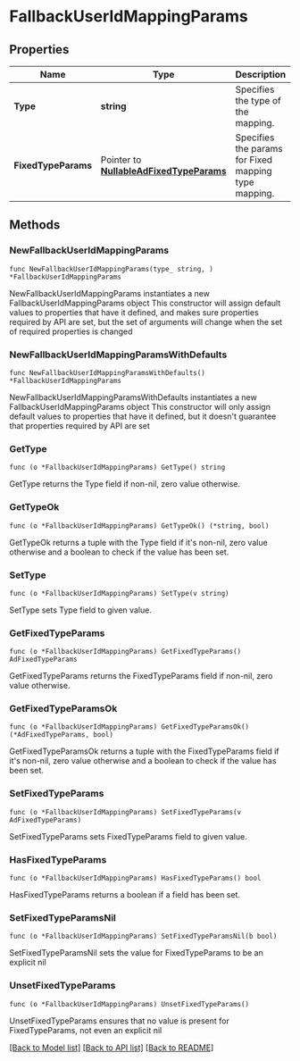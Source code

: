 # FallbackUserIdMappingParams

## Properties

Name | Type | Description | Notes
------------ | ------------- | ------------- | -------------
**Type** | **string** | Specifies the type of the mapping. | 
**FixedTypeParams** | Pointer to [**NullableAdFixedTypeParams**](AdFixedTypeParams.md) | Specifies the params for Fixed mapping type mapping. | [optional] 

## Methods

### NewFallbackUserIdMappingParams

`func NewFallbackUserIdMappingParams(type_ string, ) *FallbackUserIdMappingParams`

NewFallbackUserIdMappingParams instantiates a new FallbackUserIdMappingParams object
This constructor will assign default values to properties that have it defined,
and makes sure properties required by API are set, but the set of arguments
will change when the set of required properties is changed

### NewFallbackUserIdMappingParamsWithDefaults

`func NewFallbackUserIdMappingParamsWithDefaults() *FallbackUserIdMappingParams`

NewFallbackUserIdMappingParamsWithDefaults instantiates a new FallbackUserIdMappingParams object
This constructor will only assign default values to properties that have it defined,
but it doesn't guarantee that properties required by API are set

### GetType

`func (o *FallbackUserIdMappingParams) GetType() string`

GetType returns the Type field if non-nil, zero value otherwise.

### GetTypeOk

`func (o *FallbackUserIdMappingParams) GetTypeOk() (*string, bool)`

GetTypeOk returns a tuple with the Type field if it's non-nil, zero value otherwise
and a boolean to check if the value has been set.

### SetType

`func (o *FallbackUserIdMappingParams) SetType(v string)`

SetType sets Type field to given value.


### GetFixedTypeParams

`func (o *FallbackUserIdMappingParams) GetFixedTypeParams() AdFixedTypeParams`

GetFixedTypeParams returns the FixedTypeParams field if non-nil, zero value otherwise.

### GetFixedTypeParamsOk

`func (o *FallbackUserIdMappingParams) GetFixedTypeParamsOk() (*AdFixedTypeParams, bool)`

GetFixedTypeParamsOk returns a tuple with the FixedTypeParams field if it's non-nil, zero value otherwise
and a boolean to check if the value has been set.

### SetFixedTypeParams

`func (o *FallbackUserIdMappingParams) SetFixedTypeParams(v AdFixedTypeParams)`

SetFixedTypeParams sets FixedTypeParams field to given value.

### HasFixedTypeParams

`func (o *FallbackUserIdMappingParams) HasFixedTypeParams() bool`

HasFixedTypeParams returns a boolean if a field has been set.

### SetFixedTypeParamsNil

`func (o *FallbackUserIdMappingParams) SetFixedTypeParamsNil(b bool)`

 SetFixedTypeParamsNil sets the value for FixedTypeParams to be an explicit nil

### UnsetFixedTypeParams
`func (o *FallbackUserIdMappingParams) UnsetFixedTypeParams()`

UnsetFixedTypeParams ensures that no value is present for FixedTypeParams, not even an explicit nil

[[Back to Model list]](../README.md#documentation-for-models) [[Back to API list]](../README.md#documentation-for-api-endpoints) [[Back to README]](../README.md)


